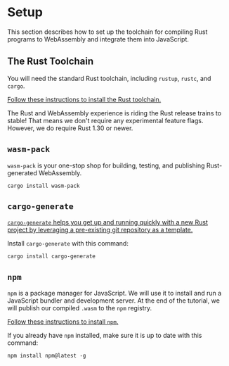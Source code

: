 # Setup

This section describes how to set up the toolchain for compiling Rust programs
to WebAssembly and integrate them into JavaScript.

## The Rust Toolchain

You will need the standard Rust toolchain, including `rustup`, `rustc`, and
`cargo`.

[Follow these instructions to install the Rust toolchain.][rust-install]

The Rust and WebAssembly experience is riding the Rust release trains to stable!
That means we don't require any experimental feature flags. However, we do
require Rust 1.30 or newer.

## `wasm-pack`

`wasm-pack` is your one-stop shop for building, testing, and publishing
Rust-generated WebAssembly.

```
cargo install wasm-pack
```

## `cargo-generate`

[`cargo-generate` helps you get up and running quickly with a new Rust project
by leveraging a pre-existing git repository as a template.][cargo-generate]

Install `cargo-generate` with this command:

```
cargo install cargo-generate
```

## `npm`

`npm` is a package manager for JavaScript. We will use it to install and run a
JavaScript bundler and development server. At the end of the tutorial, we will
publish our compiled `.wasm` to the `npm` registry.

[Follow these instructions to install `npm`.][npm-install]

If you already have `npm` installed, make sure it is up to date with this
command:

```
npm install npm@latest -g
```

[rust-install]: https://www.rust-lang.org/tools/install
[npm-install]: https://www.npmjs.com/get-npm
[wasm-pack]: https://github.com/rustwasm/wasm-pack
[cargo-generate]: https://github.com/ashleygwilliams/cargo-generate
[wasm-pack-install]: https://rustwasm.github.io/wasm-pack/installer/
